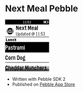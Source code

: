 <h1>Next Meal Pebble</h1>

![screenshot](nextmeal-screenshot.png)

- Written with Pebble SDK 2
- Published on [Pebble App Store](https://apps.getpebble.com/applications/54ffb9650bde9a0d850000ac)
